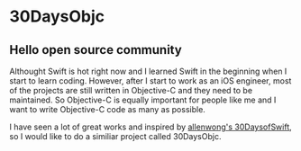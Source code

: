 # 30DaysObjc

## Hello open source community

Althought Swift is hot right now and I learned Swift in the beginning when I start to learn coding. However, after I start to work as an iOS engineer, most of the projects are still written in Objective-C and they need to be maintained. So Objective-C is equally important for people like me and I want to write Objective-C code as many as possible.

I have seen a lot of great works and inspired by [allenwong's 30DaysofSwift](https://github.com/allenwong/30DaysofSwift), so I would like to do a similiar project called 30DaysObjc.
